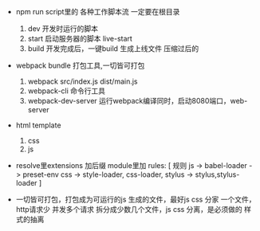 - npm run script里的 各种工作脚本流
  一定要在根目录
  1. dev 开发时运行的脚本
  2. start 启动服务器的脚本
    live-start
  3. build 开发完成后，一键build 生成上线文件
    压缩过后的
- webpack bundle 打包工具,一切皆可打包
  1. webpack src/index.js dist/main.js
  2. webpack-cli 命令行工具
  3. webpack-dev-server 运行webpack编译同时，启动8080端口，web-server

- html template
  1. css
  2. js

- resolve里extensions 加后缀
  module里加 rules: [
    规则
    js -> babel-loader -> preset-env
    css -> style-loader, css-loader,
    stylus -> stylus,stylus-loader
  ]

- 一切皆可打包，打包成为可运行的js
  生成的文件，最好js css 分家
  一个文件，http请求少
  并发多个请求 拆分成少数几个文件，js css 分离，是必须做的
  样式的抽离